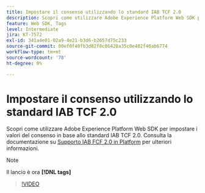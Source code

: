 ```yaml
---
title: Impostare il consenso utilizzando lo standard IAB TCF 2.0
description: Scopri come utilizzare Adobe Experience Platform Web SDK per impostare i valori del consenso in base allo standard IAB TCF 2.0.
feature: Web SDK, Tags
level: Intermediate
jira: KT-7572
exl-id: 341a4e01-02a9-4e21-b3d6-b2657d75c233
source-git-commit: 00ef0f40fb3d82f0c06428a35c0e402f46ab6774
workflow-type: tm+mt
source-wordcount: '78'
ht-degree: 0%

---
```


# Impostare il consenso utilizzando lo standard IAB TCF 2.0

Scopri come utilizzare Adobe Experience Platform Web SDK per impostare i valori del consenso in base allo standard IAB TCF 2.0. Consulta la documentazione su [Supporto IAB FCF 2.0 in Platform](https://experienceleague.adobe.com/docs/experience-platform/landing/governance-privacy-security/consent/iab/overview.html) per ulteriori informazioni.

>[!NOTE]
>
> Il lancio è ora **[!DNL tags]**

>[!VIDEO](https://video.tv.adobe.com/v/332695/?learn=on)
